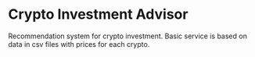 # Crypto Investment Advisor

Recommendation system for crypto investment. 
Basic service is based on data in csv files with prices for each crypto.
